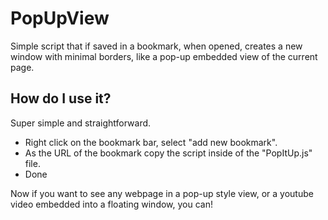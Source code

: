 # PopUpView
Simple script that if saved in a bookmark, when opened, creates a new window with minimal borders, like a pop-up embedded view of the current page.

## How do I use it?
Super simple and straightforward.

- Right click on the bookmark bar, select "add new bookmark".
- As the URL of the bookmark copy the script inside of the "PopItUp.js" file.
- Done

Now if you want to see any webpage in a pop-up style view, or a youtube video embedded into a floating window, you can!
